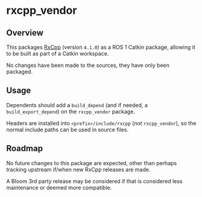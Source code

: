 # rxcpp_vendor


## Overview

This packages [RxCpp](https://github.com/ReactiveX/RxCpp) (version `4.1.0`) as a ROS 1 Catkin package, allowing it to be built as part of a Catkin workspace.

No changes have been made to the sources, they have only been packaged.


## Usage

Dependents should add a `build_depend` (and if needed, a `build_export_depend`) on the `rxcpp_vendor` package.

Headers are installed into `<prefix>/include/rxcpp` (*not* `rxcpp_vendor`), so the normal include paths can be used in source files.


## Roadmap

No future changes to this package are expected, other than perhaps tracking upstream if/when new RxCpp releases are made.

A Bloom 3rd party release may be considered if that is considered less maintenance or deemed more compatible.
